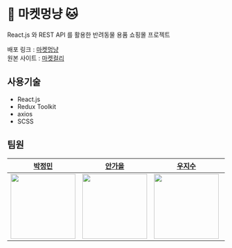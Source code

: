 # 🐶 마켓멍냥 🐱

React.js 와 REST API 를 활용한 반려동물 용품 쇼핑몰 프로젝트  

배포 링크 : [마켓멍냥](https://market-mong-nyang.netlify.app/)  
원본 사이트 : [마켓컬리](https://www.kurly.com/main)

## 사용기술

- React.js
- Redux Toolkit
- axios
- SCSS

## 팀원

  
| [박정민](https://github.com/plou102) | [안가을](https://github.com/autumnly1007) | [우지수](https://github.com/jisooround) | [전소윤](https://github.com/ddoyun) | [최지환](https://github.com/hwanky) |
| :-------------------------------------------------------------------------------------------------------------: | :-------------------------------------------------------------------------------------------------------------: | :-------------------------------------------------------------------------------------------------------------: | :-------------------------------------------------------------------------------------------------------------: | :-------------------------------------------------------------------------------------------------------------: |
| <img src="https://avatars.githubusercontent.com/u/107393773?v=4" width=150 /> | <img src="https://avatars.githubusercontent.com/u/87680906?v=4" width=150 /> | <img src="https://avatars.githubusercontent.com/u/110647022?v=4" width=150 /> | <img src="https://avatars.githubusercontent.com/u/46959186?v=4" width=150 /> | <img src="https://avatars.githubusercontent.com/u/48482406?v=4" width=150 /> |
